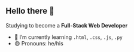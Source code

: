## Hello there 👋

Studying to become a **Full-Stack Web Developer**

- 🌱 I’m currently learning `.html`, `.css`, `.js`, `.py` 
- 😄 Pronouns: he/his



<!--
**DanCaley/DanCaley** is a ✨ _special_ ✨ repository because its `README.md` (this file) appears on your GitHub profile.

Here are some ideas to get you started:

- 🔭 I’m currently working on ...
- 🌱 I’m currently learning ...
- 👯 I’m looking to collaborate on ...
- 🤔 I’m looking for help with ...
- 💬 Ask me about ...
- 📫 How to reach me: ...
- 😄 Pronouns: ...
- ⚡ Fun fact: ...
-->
